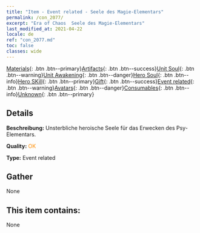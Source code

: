 ```yaml
---
title: "Item - Event related - Seele des Magie-Elementars"
permalink: /con_2077/
excerpt: "Era of Chaos  Seele des Magie-Elementars"
last_modified_at: 2021-04-22
locale: de
ref: "con_2077.md"
toc: false
classes: wide
---
```

 [Materials](/ItemsDE/){: .btn .btn--primary}[Artifacts](/ItemsDE/Artifacts/){: .btn .btn--success}[Unit Soul](/ItemsDE/UnitSoul/){: .btn .btn--warning}[Unit Awakening](/ItemsDE/UnitAwakening/){: .btn .btn--danger}[Hero Soul](/ItemsDE/HeroSoul/){: .btn .btn--info}[Hero SKill](/ItemsDE/HeroSkill/){: .btn .btn--primary}[Gift](/ItemsDE/Gift/){: .btn .btn--success}[Event related](/ItemsDE/Events/){: .btn .btn--warning}[Avatars](/ItemsDE/Avatars/){: .btn .btn--danger}[Consumables](/ItemsDE/Consumables/){: .btn .btn--info}[Unknown](/ItemsDE/Unknown/){: .btn .btn--primary}

## Details
 **Beschreibung:** Unsterbliche heroische Seele für das Erwecken des Psy-Elementars.

 **Quality:** <span style="color: #FF8C00">OK</span>

 **Type:** Event related

## Gather

  None

## This item contains:

  None

